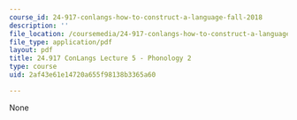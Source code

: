 ```yaml
---
course_id: 24-917-conlangs-how-to-construct-a-language-fall-2018
description: ''
file_location: /coursemedia/24-917-conlangs-how-to-construct-a-language-fall-2018/2af43e61e14720a655f98138b3365a60_MIT24_917f18_lec5_phonol_2.pdf
file_type: application/pdf
layout: pdf
title: 24.917 ConLangs Lecture 5 - Phonology 2
type: course
uid: 2af43e61e14720a655f98138b3365a60

---
```

None